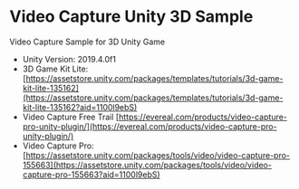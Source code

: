 # Video Capture Unity 3D Sample
Video Capture Sample for 3D Unity Game

* Unity Version: 2019.4.0f1
* 3D Game Kit Lite: [https://assetstore.unity.com/packages/templates/tutorials/3d-game-kit-lite-135162](https://assetstore.unity.com/packages/templates/tutorials/3d-game-kit-lite-135162?aid=1100l9ebS)
* Video Capture Free Trail [https://evereal.com/products/video-capture-pro-unity-plugin/](https://evereal.com/products/video-capture-pro-unity-plugin/)
* Video Capture Pro: [https://assetstore.unity.com/packages/tools/video/video-capture-pro-155663](https://assetstore.unity.com/packages/tools/video/video-capture-pro-155663?aid=1100l9ebS)
